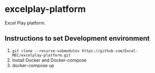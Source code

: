 # excelplay-platform
Excel Play platform.


## Instructions to set Development environment

1. `git clone --recurse-submodules https://github.com/Excel-MEC/excelplay-platform.git`
2. Install Docker and Docker-compose
3. docker-compose up
